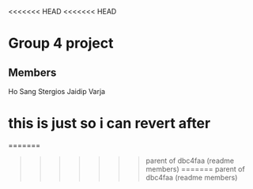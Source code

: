 <<<<<<< HEAD
<<<<<<< HEAD
# Group 4 project
## Members
Ho Sang
Stergios
Jaidip
Varja

# this is just so i can revert after
=======
>>>>>>> parent of dbc4faa (readme members)
=======
>>>>>>> parent of dbc4faa (readme members)
